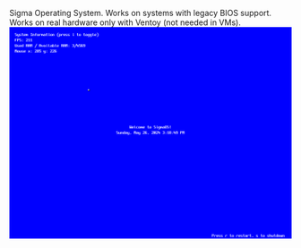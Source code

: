 Sigma Operating System. Works on systems with legacy BIOS support. Works on real hardware only with Ventoy (not needed in VMs).
![Link Name](https://raw.githubusercontent.com/itsha123/SigmaOS/4fa50d54e9f8eafa630ed29964de9e65808dff9e/Screenshots/Screenshot.png)
